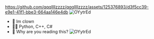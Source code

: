 https://github.com/qqqllllzzzz/qqqllllzzzz/assets/125376893/d3f5cc39-e9e1-41f1-bbe3-664aa146e4db
 ![OYytrEd](https://github.com/qqqllllzzzz/qqqllllzzzz/assets/125376893/8568425d-359b-4f07-976b-9d68d544df59)
- 🤡 Im clown
- 👨‍💻 Python, C++, C#
- 🌙 Why are you reading this?
![OYytrEd](https://github.com/qqqllllzzzz/qqqllllzzzz/assets/125376893/8568425d-359b-4f07-976b-9d68d544df59)

